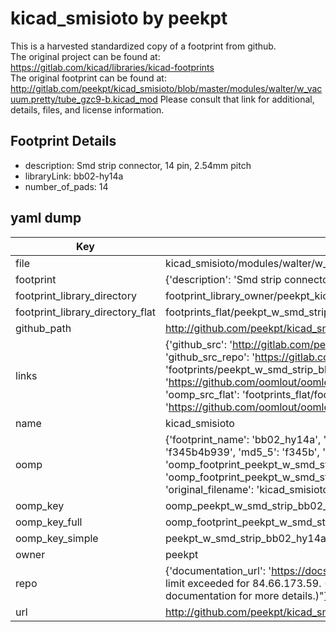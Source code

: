 # kicad_smisioto by peekpt  
This is a harvested standardized copy of a footprint from github.  
The original project can be found at:  
https://gitlab.com/kicad/libraries/kicad-footprints  
The original footprint can be found at:
http://gitlab.com/peekpt/kicad_smisioto/blob/master/modules/walter/w_vacuum.pretty/tube_gzc9-b.kicad_mod
Please consult that link for additional, details, files, and license information.  
## Footprint Details
* description: Smd strip connector, 14 pin, 2.54mm pitch  
* libraryLink: bb02-hy14a  
* number_of_pads: 14  
## yaml dump  
| Key | Value |  
| --- | --- |  
| file | kicad_smisioto/modules/walter/w_smd_strip.pretty/bb02-hy14a.kicad_mod |  
| footprint | {'description': 'Smd strip connector, 14 pin, 2.54mm pitch', 'libraryLink': 'bb02-hy14a', 'number_of_pads': 14} |  
| footprint_library_directory | footprint_library_owner/peekpt_kicad_smisioto |  
| footprint_library_directory_flat | footprints_flat/peekpt_w_smd_strip_bb02_hy14a/working |  
| github_path | http://github.com/peekpt/kicad_smisioto/blob/master/modules/walter/w_smd_strip.pretty/bb02-hy14a.kicad_mod |  
| links | {'github_src': 'http://gitlab.com/peekpt/kicad_smisioto/blob/master/modules/walter/w_vacuum.pretty/tube_gzc9-b.kicad_mod', 'github_src_repo': 'https://gitlab.com/kicad/libraries/kicad-footprints', 'oomp_bot': 'footprints/peekpt_w_smd_strip_bb02_hy14a/working', 'oomp_bot_github': 'https://github.com/oomlout/oomlout_oomp_footprint_bot/tree/main/footprints/peekpt_w_smd_strip_bb02_hy14a/working', 'oomp_src_flat': 'footprints_flat/footprints_flat/peekpt_w_smd_strip_bb02_hy14a/working', 'oomp_src_flat_github': 'https://github.com/oomlout/oomlout_oomp_footprint_src/tree/main/footprints_flat/peekpt_w_smd_strip_bb02_hy14a/working'} |  
| name | kicad_smisioto |  
| oomp | {'footprint_name': 'bb02_hy14a', 'library_name': 'w_smd_strip', 'md5': 'f345b4b93968a4d05515bae92ff32cfe', 'md5_10': 'f345b4b939', 'md5_5': 'f345b', 'md5_6': 'f345b4', 'oomp_key': 'oomp_peekpt_w_smd_strip_bb02_hy14a', 'oomp_key_extra': 'oomp_footprint_peekpt_w_smd_strip_bb02_hy14a', 'oomp_key_full': 'oomp_footprint_peekpt_w_smd_strip_bb02_hy14a_f345b4', 'oomp_key_simple': 'peekpt_w_smd_strip_bb02_hy14a', 'original_filename': 'kicad_smisioto/modules/walter/w_smd_strip.pretty/bb02-hy14a.kicad_mod', 'owner_name': 'peekpt'} |  
| oomp_key | oomp_peekpt_w_smd_strip_bb02_hy14a |  
| oomp_key_full | oomp_footprint_peekpt_w_smd_strip_bb02_hy14a |  
| oomp_key_simple | peekpt_w_smd_strip_bb02_hy14a |  
| owner | peekpt |  
| repo | {'documentation_url': 'https://docs.github.com/rest/overview/resources-in-the-rest-api#rate-limiting', 'message': "API rate limit exceeded for 84.66.173.59. (But here's the good news: Authenticated requests get a higher rate limit. Check out the documentation for more details.)"} |  
| url | http://github.com/peekpt/kicad_smisioto |  

